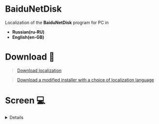 ﻿# BaiduNetDisk 

Localization of the **BaiduNetDisk** program for PC in 

* **Russian(ru-RU)** 
* **English(en-GB)** 



# Download 🔻
> [Download localization](https://github.com/zloisupport/BaiduNetDiskTranslation/releases)

> [Download a modified installer with a choice of localization language](https://drive.google.com/drive/folders/1bzDB5z8eOCnVITvIvLw8_0fuZdKNJ0UC)
# Screen 💻

<details>

## Windows Client <img src="https://i5.imageban.ru/out/2020/07/19/1a0b8eefe55876cb5c367aca2fb846fd.png" width="35" height="35" />

<details>
  <summary>Russian</summary>
  
    

  

 [![imageban](https://i4.imageban.ru/thumbs/2020.04.24/4bd543d0edc176de9f3d55f5f7e6eb82.png)](https://imageban.ru/show/2020/04/24/4bd543d0edc176de9f3d55f5f7e6eb82/png)     [![imageban](https://i6.imageban.ru/thumbs/2020.04.24/c39a677bb093b28847b6c9ec9d581bf7.png)](https://imageban.ru/show/2020/04/24/c39a677bb093b28847b6c9ec9d581bf7/png)
[![imageban](https://i6.imageban.ru/thumbs/2020.04.24/ad80cf3ce149768d35b04844a5218a25.png)](https://imageban.ru/show/2020/04/24/ad80cf3ce149768d35b04844a5218a25/png)
[![imageban](https://i1.imageban.ru/thumbs/2020.04.24/8756e74ad00cc055e57dfa5c050b250f.png)](https://imageban.ru/show/2020/04/24/8756e74ad00cc055e57dfa5c050b250f/png)
</details>
<details>
  <summary>English</summary>

[![imageban](https://i3.imageban.ru/thumbs/2020.05.01/9160db812e43d0415ec722a5b99da812.png)](https://imageban.ru/show/2020/05/01/9160db812e43d0415ec722a5b99da812/png) [![imageban](https://i5.imageban.ru/thumbs/2020.05.01/a709622e66ebfe0b63436be3f0ea251b.png)](https://imageban.ru/show/2020/05/01/a709622e66ebfe0b63436be3f0ea251b/png)
[![imageban](https://i3.imageban.ru/thumbs/2020.07.06/f86337c7df3c8ca91ac2efe3c5bfc955.png)](https://imageban.ru/show/2020/07/06/f86337c7df3c8ca91ac2efe3c5bfc955/png)
[![imageban](https://i3.imageban.ru/thumbs/2020.07.06/6df0a2628629183be4f8dfb037859809.png)](https://imageban.ru/show/2020/07/06/6df0a2628629183be4f8dfb037859809/png)
</detail>
</details>